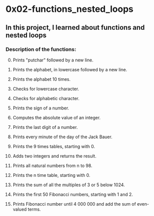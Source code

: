 # 0x02-functions_nested_loops

## In this project, I learned about functions and nested loops

### Description of the functions:

0. Prints "putchar" followed by a new line.

1. Prints the alphabet, in lowercase followed by a new line.

2. Prints the alphabet 10 times.

3. Checks for lowercase character.

4. Checks for alphabetic character.

5. Prints the sign of a number.

6. Computes the absolute value of an integer.

7. Prints the last digit of a number.

8. Prints every minute of the day of the Jack Bauer.

9. Prints the 9 times tables, starting with 0.

10. Adds two integers and returns the result.

11. Prints all natural numbers from n to 98.

100. Prints the n time table, starting with 0.

101. Prints the sum of all the multiples of 3 or 5 below 1024.

102. Prints the first 50 Fibonacci numbers, starting with 1 and 2.

103. Prints Fibonacci number until 4 000 000 and add the sum of even-valued
     terms. 

